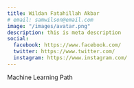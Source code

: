 ```yaml
---
title: Wildan Fatahillah Akbar
# email: samwilson@email.com
image: "/images/avatar.png"
description: this is meta description
social:
  facebook: https://www.facebook.com/
  twitter: https://www.twitter.com/
  instagram: https://www.instagram.com/
---
```


Machine Learning Path
